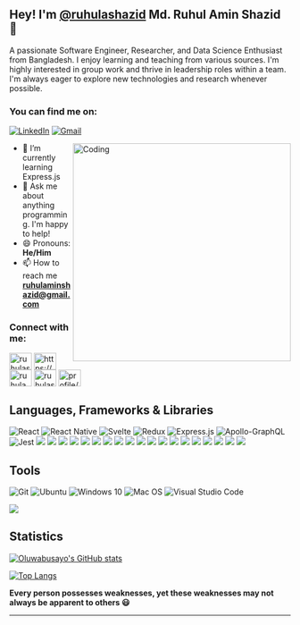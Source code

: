 ## Hey! I'm [@ruhulashazid](https://www.linkedin.com/in/ruhulashazid/) Md. Ruhul Amin Shazid 👋

A passionate Software Engineer, Researcher, and Data Science Enthusiast from Bangladesh. I enjoy learning and teaching from various sources. I'm highly interested in group work and thrive in leadership roles within a team. I'm always eager to explore new technologies and research whenever possible.

### You can find me on:
[![LinkedIn](https://img.shields.io/badge/linkedin-%230077B5.svg?&style=for-the-badge&logo=linkedin&logoColor=white)](https://www.linkedin.com/in/ruhulashazid/)
[![Gmail](https://img.shields.io/badge/gmail-%23D14836.svg?&style=for-the-badge&logo=gmail&logoColor=white)](mailto:ruhulaminshazid@gmail.com)

<img align="right" alt="Coding" width="390" src="https://user-images.githubusercontent.com/74038190/221352989-518609ab-b4d1-459e-929f-a08cd2bd9b3c.gif">

- 🌱 I’m currently learning Express.js
- 💬 Ask me about anything programming. I'm happy to help!
- 😄 Pronouns: **He/Him**
- 📫 How to reach me **ruhulaminshazid@gmail.com**

<h3 align="left">Connect with me:</h3>
<p align="left">
<a href="https://twitter.com/ruhulashazid" target="blank"><img align="center" src="https://raw.githubusercontent.com/rahuldkjain/github-profile-readme-generator/master/src/images/icons/Social/twitter.svg" alt="ruhulashazid" height="30" width="40" /></a>
<a href="https://linkedin.com/in/https://www.linkedin.com/in/ruhulashazid/" target="blank"><img align="center" src="https://raw.githubusercontent.com/rahuldkjain/github-profile-readme-generator/master/src/images/icons/Social/linked-in-alt.svg" alt="https://www.linkedin.com/in/ruhulashazid/" height="30" width="40" /></a>
<a href="https://kaggle.com/ruhulaminshazid" target="blank"><img align="center" src="https://raw.githubusercontent.com/rahuldkjain/github-profile-readme-generator/master/src/images/icons/Social/kaggle.svg" alt="ruhulaminshazid" height="30" width="40" /></a>
<a href="https://instagram.com/ruhulashazid" target="blank"><img align="center" src="https://raw.githubusercontent.com/rahuldkjain/github-profile-readme-generator/master/src/images/icons/Social/instagram.svg" alt="ruhulashazid" height="30" width="40" /></a>
<a href="https://www.hackerrank.com/profile/ruhulaminshazid" target="blank"><img align="center" src="https://raw.githubusercontent.com/rahuldkjain/github-profile-readme-generator/master/src/images/icons/Social/hackerrank.svg" alt="profile/ruhulaminshazid" height="30" width="40" /></a>
</p>

## Languages, Frameworks & Libraries
<img alt="React" src="https://img.shields.io/badge/react-%2320232a.svg?style=for-the-badge&logo=react&logoColor=%2361DAFB"/> <img alt="React Native" src="https://img.shields.io/badge/react_native-%2320232a.svg?style=for-the-badge&logo=react&logoColor=%2361DAFB"/> <img alt="Svelte" src="https://img.shields.io/badge/Svelte-4A4A55?style=for-the-badge&logo=svelte&logoColor=FF3E00" /> <img alt="Redux" src="https://img.shields.io/badge/redux-%23593d88.svg?style=for-the-badge&logo=redux&logoColor=white"/> <img alt="Express.js" src="https://img.shields.io/badge/express.js-%23404d59.svg?style=for-the-badge&logo=express&logoColor=%2361DAFB"/> <img alt="Apollo-GraphQL" src="https://img.shields.io/badge/-ApolloGraphQL-311C87?style=for-the-badge&logo=apollo-graphql"/>
<img alt="Jest" src="https://img.shields.io/badge/-jest-%23C21325?style=for-the-badge&logo=jest&logoColor=white"/>
![](https://img.shields.io/badge/HTML5-E34F26?style=for-the-badge&logo=html5&logoColor=white)
![](https://img.shields.io/badge/JavaScript-F7DF1E?style=for-the-badge&logo=javascript&logoColor=black)
![](https://img.shields.io/badge/TypeScript-blue?style=for-the-badge&logo=typescript&logoColor=white)
![](https://img.shields.io/badge/Node.js-43853D?style=for-the-badge&logo=node.js&logoColor=white)
![](https://img.shields.io/badge/CSS3-1572B6?style=for-the-badge&logo=css3&logoColor=white)
![](https://img.shields.io/badge/Sass-CC6699?style=for-the-badge&logo=sass&logoColor=white)
![](https://img.shields.io/badge/Markdown-000000?style=for-the-badge&logo=markdown&logoColor=white)
![](https://img.shields.io/badge/Tailwind_CSS-38B2AC?style=for-the-badge&logo=tailwind-css&logoColor=white)
![](https://img.shields.io/badge/Bootstrap-563D7C?style=for-the-badge&logo=bootstrap&logoColor=white)
![](https://img.shields.io/badge/Material--UI-0081CB?style=for-the-badge&logo=material-ui&logoColor=white)
![](https://img.shields.io/badge/Redux-593D88?style=for-the-badge&logo=redux&logoColor=white)
![](https://img.shields.io/badge/jQuery-0769AD?style=for-the-badge&logo=jquery&logoColor=white)
![](https://img.shields.io/badge/Netlify-00C7B7?style=for-the-badge&logo=netlify&logoColor=white)
![](https://img.shields.io/badge/MongoDB-4EA94B?style=for-the-badge&logo=mongodb&logoColor=white)
![](https://img.shields.io/badge/Heroku-430098?style=for-the-badge&logo=heroku&logoColor=white)
![](https://img.shields.io/badge/Python-F7DF1E?style=for-the-badge&logo=python&logoColor=black)
![](https://img.shields.io/badge/Django-darkgreen?style=for-the-badge&logo=django&logoColor=white)
![](https://img.shields.io/badge/Google_Cloud-4285F4?style=for-the-badge&logo=google-cloud&logoColor=white)
![](https://img.shields.io/badge/figma-0AC97F?style=for-the-badge&logo=figma&logoColor=white)

## Tools
 <img alt="Git" src="https://img.shields.io/badge/git-%23F05033.svg?style=for-the-badge&logo=git&logoColor=white"/> <img alt="Ubuntu" src="https://img.shields.io/badge/Ubuntu-E95420?style=for-the-badge&logo=ubuntu&logoColor=white" /> <img alt="Windows 10" src="https://img.shields.io/badge/Windows-0078D6?style=for-the-badge&logo=windows&logoColor=white" /> <img alt="Mac OS" src="https://img.shields.io/badge/mac%20os-000000?style=for-the-badge&logo=apple&logoColor=white"/> <img alt="Visual Studio Code" src="https://img.shields.io/badge/VisualStudioCode-0078d7.svg?style=for-the-badge&logo=visual-studio-code&logoColor=white"/> 

![](https://komarev.com/ghpvc/?username=TropicolX)

## Statistics

[![Oluwabusayo's GitHub stats](https://github-readme-stats.vercel.app/api?username=TropicolX&count_private=true&show_icons=true&theme=radical)](https://github.com/TropicolX/github-readme-stats)

[![Top Langs](https://github-readme-stats.vercel.app/api/top-langs/?username=TropicolX&layout=compact&theme=radical)](https://github.com/TropicolX/github-readme-stats)

**Every person possesses weaknesses, yet these weaknesses may not always be apparent to others 😃**



-----------------------------------------------------------------------------------------------------------
<!-- 
- 🔭 I’m currently working on ...
- 🌱 I’m currently learning ...
- 👯 I’m looking to collaborate on ...
- 🤔 I’m looking for help with ...
- 💬 Ask me about ...
- 📫 How to reach me: ...
- 😄 Pronouns: ...
- ⚡ Fun fact: ...
-->

<!-- 
## Open Source Contributions

<table>
    <thead align="center">
      <tr border="none">
        <td><b>🏛️ Organizations</b></td>
        <td><b>🗂️ Projects</b></td>
        <td><b>🛠️ Contributions</b></td>
      </tr>
    </thead>
    <tbody>
      <tr>
        <td width="400"><a href="https://github.com/TanStack">
            <b>Tanstack</b></a>
        </td>
         <td width="400"><a href="https://github.com/TanStack/form">
            <b>Tanstack Form</b></a>:
            <p>Powerful and type-safe form state management for the web</p>
        </td>
        <td>
           <i>Docs & Code</i> <a href="https://github.com/TanStack/form/pulls?q=is:pr+author:TropicolX">Contributions</a>
            <p></p>
        </td>
      </tr>
      <tr>
         <td width="400"><a href="https://github.com/google/webcrypto.dart/pulls?q=is:pr+author:TropicolX">
            <b>Google</b></a>
        </td>
        <td width="400">
            <a href="https://github.com/google/webcrypto.dart"><b>Webcrypto</b></a>:
            <p>Cross-platform implementation of Web Cryptography APIs</p>
        </td>
        <td>
           <i>Docs & Code</i> <a href="https://github.com/google/webcrypto.dart/pulls?q=is:pr+author:TropicolX">Contributions</a>
            <p></p>
        </td>
      </tr>
      <tr>
         <td width="400"><a href="https://github.com/microsoft">
            <b>Microsoft</b></a>
        </td>
        <td width="400">
            <a href="https://github.com/microsoft/torchgeo"><b>TorchGeo</b></a>:
            <p> Datasets, samplers, transforms, and pre-trained models for geospatial data</p>
        </td>
        <td>
           <i>Docs & Code</i> <a href="https://github.com/microsoft/torchgeo/pulls?q=is:pr+author:TropicolX">Contributions</a>
            <p></p>
        </td>
      </tr>
      <tr>
         <td width="400"><a href="https://github.com/canonical">
            <b>Canonical</b></a>
        </td>
        <td width="400">
            <a href="https://github.com/canonical/open-documentation-academy"><b>Landscape</b></a>:
            <p> Landscape is the leading management and administration tool for all versions of Ubuntu</p>
        </td>
        <td>
           <i>Docs</i> <a href="https://github.com/canonical/open-documentation-academy/pulls?q=is:pr+author:TropicolX">Contributions</a>
            <p></p>
        </td>
      </tr>
    </tbody>
</table>
-->
